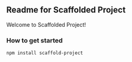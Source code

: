 ## Readme for Scaffolded Project

Welcome to Scaffolded Project!

### How to get started

```bash
npm install scaffold-project
```
